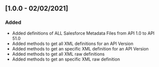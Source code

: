 ## [1.0.0 - 02/02/2021]
### Added
- Added definitions of ALL Salesforce Metadata Files from API 1.0 to API 51.0
- Added methods to get all XML definitions for an API Version
- Added methods to get an specific XML definition for an API Version
- Added methods to get all XML raw definitions
- Added methods to get an specific XML raw definition

